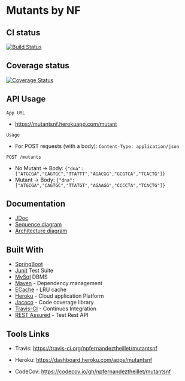 # Mutants by NF

## CI status
[![Build Status](https://travis-ci.org/npfernandeztheillet/mutantsnf.svg?branch=master)](https://travis-ci.org/npfernandeztheillet/mutantsnf)
## Coverage status
[![Coverage Status](https://coveralls.io/repos/github/npfernandeztheillet/mutantsnf/badge.svg?branch=master)](https://coveralls.io/github/npfernandeztheillet/mutantsnf?branch=master)

## API Usage

`App URL`
 + https://mutantsnf.herokuapp.com/mutant

`Usage` 
  
  + For POST requests (with a body): `Content-Type: application/json`


`POST /mutants`
  + No Mutant -> Body: `{"dna":["ATGCGA","CAGTGC","TTATTT","AGACGG","GCGTCA","TCACTG"]}`
  + Mutant -> Body: `{"dna":["ATGCGA","CAGTGC","TTATGT","AGAAGG","CCCCTA","TCACTG"]}`

## Documentation
+ [JDoc](https://npfernandeztheillet.github.io/mutantsnf/jdoc/overview-summary.html)
+ [Sequence diagram](/docs/pdf/sequence.pdf)
+ [Architecture diagram](/docs/pdf/architecture.pdf)


## Built With

* [SpringBoot](https://spring.io/projects/spring-boot)
* [Junit](https://junit.org/junit5/) Test Suite
* [MySql](https://www.mysql.com/) DBMS 
* [Maven](https://maven.apache.org/) - Dependency management
* [ECache](https://rometools.github.io/rome/) -  LRU cache
* [Heroku](https://www.heroku.com/) - Cloud application Platform
* [Jacoco](https://www.eclemma.org/jacoco/) - Code coverage library
* [Travis-CI](https://www.eclemma.org/jacoco/) - Continuos Integration
* [REST Assured](http://rest-assured.io/) - Test Rest API

## Tools Links 

+ Travis:
https://travis-ci.org/npfernandeztheillet/mutantsnf

+ Heroku:
https://dashboard.heroku.com/apps/mutantsnf

+ CodeCov:
https://codecov.io/gh/npfernandeztheillet/mutantsnf






